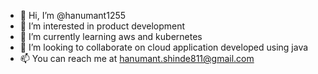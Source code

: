 - 👋 Hi, I’m @hanumant1255
- 👀 I’m interested in product development
- 🌱 I’m currently learning aws and kubernetes
- 💞️ I’m looking to collaborate on cloud application developed using java
- 📫 You can reach me at hanumant.shinde811@gmail.com

<!---
hanumant1255/hanumant1255 is a ✨ special ✨ repository because its `README.md` (this file) appears on your GitHub profile.
You can click the Preview link to take a look at your changes.
--->
